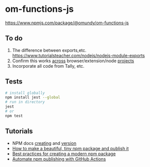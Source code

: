 # om-functions-js

https://www.npmjs.com/package/@omundy/om-functions-js



## To do

1. The difference between exports,etc. https://www.tutorialsteacher.com/nodejs/nodejs-module-exports
1. Confirm this works [across](https://www.google.com/search?q=share+code+between+javascript+in+the+browser+and+node&oq=share+code+between+javascript+in+the+browser+and+node&aqs=chrome..69i57.9653j0j7&sourceid=chrome&ie=UTF-8) browser/extension/node [projects](https://stackoverflow.com/questions/3225251/how-can-i-share-code-between-node-js-and-the-browser)
1. Incorporate all code from Tally, etc.



## Tests

```bash
# install globally
npm install jest --global
# run in directory
jest
# or
npm test
```


## Tutorials

- NPM docs [creating](https://docs.npmjs.com/creating-node-js-modules) and [version](https://docs.npmjs.com/updating-your-published-package-version-number)
- [How to make a beautiful, tiny npm package and publish it](https://www.freecodecamp.org/news/how-to-make-a-beautiful-tiny-npm-package-and-publish-it-2881d4307f78/)
- [Best practices for creating a modern npm package](https://snyk.io/blog/best-practices-create-modern-npm-package/)
- [Automate npm publishing with GitHub Actions](https://superface.ai/blog/npm-publish-gh-actions-changelog)
